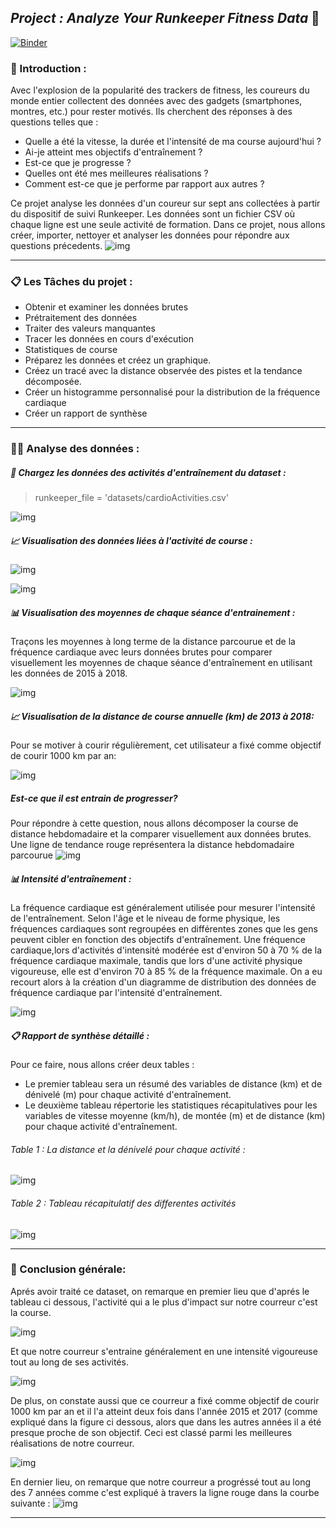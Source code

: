 ## *Project : Analyze Your Runkeeper Fitness Data* 🚴

[![Binder](https://mybinder.org/badge_logo.svg)](https://mybinder.org/v2/gh/Malek-1999/DataAnalyse/main?labpath=notebook.ipynb)

### :file_folder: Introduction :
Avec l'explosion de la popularité des trackers de fitness, les coureurs du monde entier collectent des données avec des gadgets (smartphones, montres, etc.) pour rester motivés. Ils cherchent des réponses à des questions telles que :

* Quelle a été la vitesse, la durée et l'intensité de ma course aujourd'hui ?
* Ai-je atteint mes objectifs d'entraînement ?
* Est-ce que je progresse ?
* Quelles ont été mes meilleures réalisations ?
* Comment est-ce que je performe par rapport aux autres ?
  
Ce projet analyse les données d'un coureur sur sept ans collectées à partir du dispositif de suivi Runkeeper. Les données sont un fichier CSV où chaque ligne est une seule activité de formation. Dans ce projet, nous allons créer, importer, nettoyer et analyser les données pour répondre aux questions précedents.
![img](./img/image.png)
***
### :clipboard: Les Tâches du projet :
- Obtenir et examiner les données brutes
- Prétraitement des données
- Traiter des valeurs manquantes
- Tracer les données en cours d'exécution
- Statistiques de course
- Préparez les données et créez un graphique.
- Créez un tracé avec la distance observée des pistes et la tendance décomposée.
- Créer un histogramme personnalisé pour la distribution de la fréquence cardiaque
- Créer un rapport de synthèse
***
### :woman_technologist: Analyse des données :
##### :memo: Chargez les données des activités d'entraînement du dataset :
> runkeeper_file = 'datasets/cardioActivities.csv'

![img](./img/tab.png)
##### 📈 Visualisation des données liées à l'activité de course :

![img](./img/4.png)

![img](./img/4.2.png)

##### 📊 Visualisation des moyennes de chaque séance d'entrainement :
Traçons les moyennes à long terme de la distance parcourue et de la fréquence cardiaque avec leurs données brutes pour comparer visuellement les moyennes de chaque séance d'entraînement en utilisant les données de 2015 à 2018.

![img](./img/6.png)

##### 📈 Visualisation de la distance de course annuelle (km) de 2013 à 2018:
Pour se motiver à courir régulièrement, cet utilisateur a fixé comme objectif de courir 1000 km par an:

![img](./img/7.png)

#####  Est-ce que il est entrain de progresser? 
Pour répondre à cette question, nous allons décomposer la course de distance hebdomadaire et la comparer visuellement aux données brutes. Une ligne de tendance rouge représentera la distance hebdomadaire parcourue
![img](./img/8.png)

##### 📊 Intensité d'entraînement :
La fréquence cardiaque est généralement utilisée pour mesurer l'intensité de l'entraînement. Selon l'âge et le niveau de forme physique, les fréquences cardiaques sont regroupées en différentes zones que les gens peuvent cibler en fonction des objectifs d'entraînement.
Une fréquence cardiaque,lors d'activités d'intensité modérée est d'environ 50 à 70 % de la fréquence cardiaque maximale, tandis que lors d'une activité physique vigoureuse, elle est d'environ 70 à 85 % de la fréquence maximale.
On a eu recourt alors à la création d'un diagramme de distribution des données de fréquence cardiaque par l'intensité d'entraînement.

![img](./img/9.png)

##### :clipboard: Rapport de synthèse détaillé :
Pour ce faire, nous allons créer deux tables :
- Le premier tableau sera un résumé des variables de distance (km) et de dénivelé (m) pour chaque activité d'entraînement. 
- Le deuxième tableau répertorie les statistiques récapitulatives pour les variables de vitesse moyenne (km/h), de montée (m) et de distance (km) pour chaque activité d'entraînement.
###### Table 1 : La distance et la dénivelé pour chaque activité :
![img](./img/10.1.PNG) 
###### Table 2 : Tableau récapitulatif des differentes activités 
![img](./img/10.2.PNG) 
***
### :green_book: Conclusion générale:
Aprés avoir traité ce dataset, on remarque en premier lieu que d'aprés le tableau ci dessous, l'activité qui a le plus d'impact sur notre courreur c'est la course. 

![img](./img/10.1.PNG) 

Et que notre courreur s'entraine généralement en une intensité vigoureuse tout au long de ses activités.

![img](./img/9.png)

De plus, on constate aussi que ce courreur a fixé comme objectif de courir 1000 km par an et il l'a atteint deux fois dans l'année 2015 et 2017 (comme expliqué dans la figure ci dessous, alors que dans les autres années il a été presque proche de son objectif. Ceci est classé parmi les meilleures réalisations de notre courreur.

![img](./img/7.png)

En dernier lieu, on remarque que notre courreur a progréssé tout au long des 7 années comme c'est expliqué à travers la ligne rouge dans la courbe suivante :
![img](./img/8.png)
***
